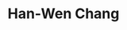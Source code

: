 ---
layout: people
hidden: true
title: Han-Wen Chang
name: Han-Wen Chang
student_id: r96922005
status: graduated
program: Master student
entry_year: 2007
exit_year: 2009
link: false
external_url: 
image: /people/images/Han-Wen_Chang.jpg
research_interests: 
brief: 
---